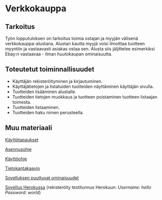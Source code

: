 # Verkkokauppa

## Tarkoitus
Työn lopputuloksen on tarkoitus toimia ostajan ja myyjän välisenä verkkokauppa-alustana. Alustan kautta myyjä voisi ilmoittaa tuotteen myyntiin ja vastaavasti asiakas ostaa sen. Alusta siis jäljittelee esimerkiksi Ebay:n vastaavaa - ilman huutokaupan ominaisuutta. 

## Toteutetut toiminnallisuudet
* Käyttäjän rekisteröityminen ja kirjautuminen.
* Käyttäjätietojen ja listatuiden tuotteiden näyttäminen käyttäjän sivulla. 
* Tuotteiden lisääminen alustalle.
* Tuotteiden tietojen muokkaus ja tuotteen poistaminen tuotteen listaajan toimesta.
* Tuotteiden listaaminen.
* Tuotteiden haku nimen perusteella.

## Muu materiaali
[Käyttötapaukset](https://github.com/parissak/Verkkokauppa/blob/master/documentation/Kayttotapaukset.md)

[Asennusohje](https://github.com/parissak/Verkkokauppa/blob/master/documentation/Asennusohje.md)

[Käyttöohje](https://github.com/parissak/Verkkokauppa/blob/master/documentation/Kayttoohje.md)

[Tietokantakaavio](https://github.com/parissak/Verkkokauppa/blob/master/documentation/kuvat/Untitled%20Diagram.jpg)

[Sovelluksen puuttuvat ominaisuudet](https://github.com/parissak/Verkkokauppa/blob/master/documentation/Sovelluksen%20puuttuvat%20ominaisuudet.md)

[Sovellus Herokussa](https://salty-thicket-26582.herokuapp.com/) (rekisteröity testitunnus Herokuun: *Username: hello Password: world*)

